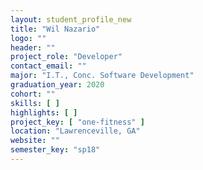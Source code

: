 ```yaml
---
layout: student_profile_new
title: "Wil Nazario"
logo: ""
header: ""
project_role: "Developer"
contact_email: ""
major: "I.T., Conc. Software Development"
graduation_year: 2020
cohort: ""
skills: [ ]
highlights: [ ]
project_key: [ "one-fitness" ]
location: "Lawrenceville, GA"
website: ""
semester_key: "sp18"
---
```

